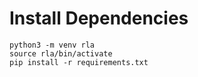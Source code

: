 # Install Dependencies
```
python3 -m venv rla
source rla/bin/activate
pip install -r requirements.txt
```
